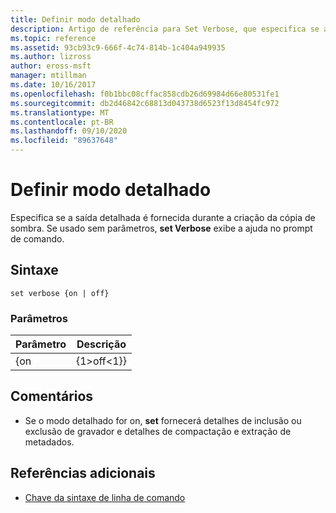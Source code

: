 ```yaml
---
title: Definir modo detalhado
description: Artigo de referência para Set Verbose, que especifica se a saída detalhada é fornecida durante a criação da cópia de sombra.
ms.topic: reference
ms.assetid: 93cb93c9-666f-4c74-814b-1c404a949935
ms.author: lizross
author: eross-msft
manager: mtillman
ms.date: 10/16/2017
ms.openlocfilehash: f0b1bbc08cffac858cdb26d69984d66e80531fe1
ms.sourcegitcommit: db2d46842c68813d043738d6523f13d8454fc972
ms.translationtype: MT
ms.contentlocale: pt-BR
ms.lasthandoff: 09/10/2020
ms.locfileid: "89637648"
---
```

# <a name="set-verbose"></a>Definir modo detalhado

Especifica se a saída detalhada é fornecida durante a criação da cópia de sombra. Se usado sem parâmetros, **set Verbose** exibe a ajuda no prompt de comando.

## <a name="syntax"></a>Sintaxe

```
set verbose {on | off}
```

### <a name="parameters"></a>Parâmetros

| Parâmetro | Descrição |
|-----------|-------------|
|    {on    |    {1&gt;off&lt;1}}     |

## <a name="remarks"></a>Comentários

-   Se o modo detalhado for on, **set** fornecerá detalhes de inclusão ou exclusão de gravador e detalhes de compactação e extração de metadados.

## <a name="additional-references"></a>Referências adicionais

- [Chave da sintaxe de linha de comando](command-line-syntax-key.md)